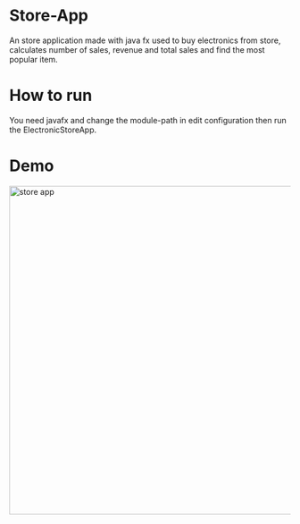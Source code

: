# Store-App
An store application made with java fx used to buy electronics from store, calculates number of sales, revenue and total sales and find the most popular item.
# How to run
You need javafx and change the module-path in edit configuration then run the ElectronicStoreApp.
# Demo
<img width="588" alt="store app" src="https://user-images.githubusercontent.com/89269563/171079731-57e9064b-0267-46a7-9ce6-6af340c70a74.png">
